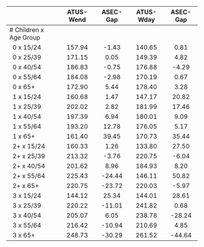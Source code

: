 
|                      |    ATUS-Wend |     ASEC-Gap |    ATUS-Wday |     ASEC-Gap |
| -------------------- | :----------: | :----------: | :----------: | :----------: |
| # Children x Age Group |              |              |              |              |
| &nbsp;&nbsp;0 x 15/24 |       157.94 |        -1.43 |       140.65 |         0.81 |
| &nbsp;&nbsp;0 x 25/39 |       171.15 |         0.05 |       149.39 |         4.82 |
| &nbsp;&nbsp;0 x 40/54 |       186.83 |        -0.75 |       176.88 |        -4.29 |
| &nbsp;&nbsp;0 x 55/64 |       184.08 |        -2.98 |       170.19 |         0.67 |
| &nbsp;&nbsp;0 x 65+  |       172.90 |         5.44 |       178.40 |         3.28 |
| &nbsp;&nbsp;1 x 15/24 |       160.68 |         1.47 |       147.17 |        20.82 |
| &nbsp;&nbsp;1 x 25/39 |       202.02 |         2.82 |       181.99 |        17.46 |
| &nbsp;&nbsp;1 x 40/54 |       197.39 |         6.94 |       180.01 |         9.09 |
| &nbsp;&nbsp;1 x 55/64 |       193.20 |        12.78 |       176.05 |         5.17 |
| &nbsp;&nbsp;1 x 65+  |       161.40 |        39.45 |       170.73 |        35.44 |
| &nbsp;&nbsp;2+ x 15/24 |       160.33 |         1.26 |       133.80 |        27.50 |
| &nbsp;&nbsp;2+ x 25/39 |       213.32 |        -3.76 |       220.75 |        -6.04 |
| &nbsp;&nbsp;2+ x 40/54 |       201.62 |         8.96 |       184.93 |         8.20 |
| &nbsp;&nbsp;2+ x 55/64 |       225.43 |       -24.44 |       146.11 |        50.82 |
| &nbsp;&nbsp;2+ x 65+ |       220.75 |       -23.72 |       220.03 |        -5.97 |
| &nbsp;&nbsp;3 x 15/24 |       144.12 |        25.34 |       144.01 |        28.61 |
| &nbsp;&nbsp;3 x 25/39 |       220.22 |       -11.01 |       241.82 |         0.68 |
| &nbsp;&nbsp;3 x 40/54 |       205.07 |         6.05 |       238.78 |       -28.24 |
| &nbsp;&nbsp;3 x 55/64 |       216.42 |       -10.94 |       210.69 |         4.85 |
| &nbsp;&nbsp;3 x 65+  |       248.73 |       -30.29 |       261.52 |       -44.64 |

